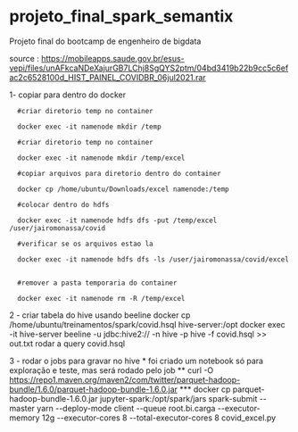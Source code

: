 # projeto_final_spark_semantix
Projeto final do bootcamp de engenheiro de bigdata


source : https://mobileapps.saude.gov.br/esus-vepi/files/unAFkcaNDeXajurGB7LChj8SgQYS2ptm/04bd3419b22b9cc5c6efac2c6528100d_HIST_PAINEL_COVIDBR_06jul2021.rar


1- copiar para dentro do docker

      #criar diretorio temp no container

      docker exec -it namenode mkdir /temp

      #criar diretorio temp no container

      docker exec -it namenode mkdir /temp/excel

      #copiar arquivos para diretorio dentro do container

      docker cp /home/ubuntu/Downloads/excel namenode:/temp

      #colocar dentro do hdfs

      docker exec -it namenode hdfs dfs -put /temp/excel  /user/jairomonassa/covid

      #verificar se os arquivos estao la

      docker exec -it namenode hdfs dfs -ls /user/jairomonassa/covid/excel


      #remover a pasta temporaria do container

      docker exec -it namenode rm -R /temp/excel
      
  2 - criar tabela do hive usando beeline
      docker cp /home/ubuntu/treinamentos/spark/covid.hsql hive-server:/opt
      docker exec -it hive-server beeline -u jdbc:hive2:// -n hive -p hive -f covid.hsql >> out.txt
      rodar a query covid.hsql
      
  3 - rodar o jobs para gravar no hive 
    * foi criado um notebook só para exploração e teste, mas será rodado pelo job
    ** curl -O https://repo1.maven.org/maven2/com/twitter/parquet-hadoop-bundle/1.6.0/parquet-hadoop-bundle-1.6.0.jar
    *** docker cp parquet-hadoop-bundle-1.6.0.jar jupyter-spark:/opt/spark/jars
    spark-submit --master yarn --deploy-mode client --queue root.bi.carga --executor-memory 12g --executor-cores 8 --total-executor-cores 8 covid_excel.py
    
    

